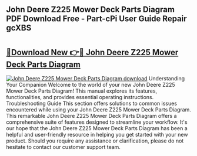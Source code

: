 ## John Deere Z225 Mower Deck Parts Diagram PDF Download Free - Part-cPi User Guide Repair gcXBS

# <h2><a href="http://dfqaxt0.blite.top/?on=John+Deere+Z225+Mower+Deck+Parts+Diagram">🔗Download New 👉🔴 John Deere Z225 Mower Deck Parts Diagram</a></h2>

[![John Deere Z225 Mower Deck Parts Diagram download](https://i.imgur.com/lujVjoI.png)](http://dfqaxt0.blite.top/?on=John+Deere+Z225+Mower+Deck+Parts+Diagram)
Understanding Your Companion Welcome to the world of your new John Deere Z225 Mower Deck Parts Diagram! This manual explores its features, functionalities, and provides essential operating instructions. Troubleshooting Guide This section offers solutions to common issues encountered while using your John Deere Z225 Mower Deck Parts Diagram. This remarkable John Deere Z225 Mower Deck Parts Diagram offers a comprehensive suite of features designed to streamline your workflow. It's our hope that the John Deere Z225 Mower Deck Parts Diagram has been a helpful and user-friendly resource in helping you get started with your new product. Should you require any assistance or clarification, please do not hesitate to contact our customer support team.
